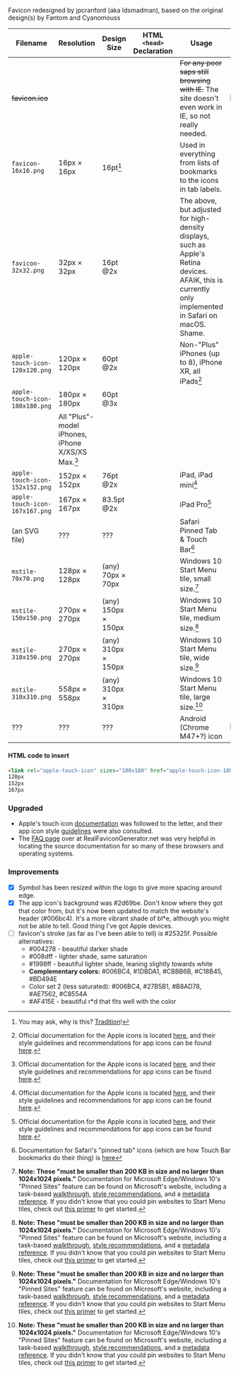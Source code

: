 Favicon redesigned by jpcranford (aka ldsmadman), based on the original design(s) by Fantom and Cyanomouss

Filename                         | Resolution      | Design Size         | HTML `<head>` Declaration | Usage                                                                                                                                                   | Preview image
---------------------------------|-----------------|---------------------|---------------------------|---------------------------------------------------------------------------------------------------------------------------------------------------------|--------------------------------------------------------------------------------------------
~~favicon.ico~~                  |                 |                     |                           | ~~For any poor saps still browsing with IE.~~ The site doesn't even work in IE, so not really needed.                                                   | ![test]()
`favicon-16x16.png`              | 16px × 16px     | 16pt[^1]            |                           | Used in everything from lists of bookmarks to the icons in tab labels.                                                                                  |
`favicon-32x32.png`              | 32px × 32px     | 16pt @2x            |                           | The above, but adjusted for high-density displays, such as Apple's Retina devices. AFAIK, this is currently only implemented in Safari on macOS. Shame. |
`apple-touch-icon-120x120.png`   | 120px × 120px   | 60pt @2x            |                           | Non-"Plus" iPhones (up to 8), iPhone XR, all iPads[^2]                                                                                                  |
`apple-touch-icon-180x180.png`   | 180px × 180px   | 60pt @3x            |
                    | All "Plus"-model iPhones, iPhone X/XS/XS Max.[^2]                                                                                                       |
`apple-touch-icon-152x152.png`   | 152px × 152px   | 76pt @2x            |                           | iPad, iPad mini[^2]                                                                                                                                     |
`apple-touch-icon-167x167.png`   | 167px × 167px   | 83.5pt @2x          |                           | iPad Pro[^2]                                                                                                                                            |
(an SVG file)                    | ???             | ???                 |                           | Safari Pinned Tab & Touch Bar[^3]                                                                                                                       |
`mstile-70x70.png`               | 128px × 128px   | (any) 70px × 70px   |                           | Windows 10 Start Menu tile, small size.[^4]                                                                                                             | <!-- COMBAK: Test these as PNG, use alternative if needed to keep file size under spec. -->
`mstile-150x150.png`             | 270px × 270px   | (any) 150px × 150px |                           | Windows 10 Start Menu tile, medium size.[^4]                                                                                                            |
`mstile-310x150.png`             | 270px × 270px   | (any) 310px × 150px |                           | Windows 10 Start Menu tile, wide size.[^4]                                                                                                              |
`mstile-310x310.png`             | 558px × 558px   | (any) 310px × 310px |                           | Windows 10 Start Menu tile, large size.[^4]                                                                                                             |
???                              | ???             | ???                 |                           | Android (Chrome M47+?) icon                                                                                                                             | ![test]()

#### HTML code to insert
```html
<link rel="apple-touch-icon" sizes="180x180" href="apple-touch-icon-180x180.png">
120px
152px
167px

```

[^1]: You may ask, why is this? [Tradition](https://youtu.be/kDtabTufxao)!

[^2]: Official documentation for the Apple icons is located [here](https://developer.apple.com/library/archive/documentation/AppleApplications/Reference/SafariWebContent/ConfiguringWebApplications/ConfiguringWebApplications.html#//apple_ref/doc/uid/TP40002051-CH3-SW6), and their style guidelines and recommendations for app icons can be found [here](https://developer.apple.com/design/human-interface-guidelines/ios/icons-and-images/app-icon/).

[^3]: Documentation for Safari's "pinned tab" icons (which are how Touch Bar bookmarks do their thing) is [here](https://developer.apple.com/library/archive/documentation/AppleApplications/Reference/SafariWebContent/pinnedTabs/pinnedTabs.html#//apple_ref/doc/uid/TP40002051-CH18-SW1)

[^4]: **Note: These "must be smaller than 200 KB in size and no larger than 1024x1024 pixels."** Documentation for Microsoft Edge/Windows 10's "Pinned Sites" feature can be found on Microsoft's website, including a task-based [walkthrough](https://docs.microsoft.com/en-us/previous-versions/windows/internet-explorer/ie-developer/dev-guides/bg183312%28v=vs.85%29?redirectedfrom=MSDN), [style recommendations](http://msdn.microsoft.com/en-us/library/ie/dn455106%28v=vs.85%29.aspx), and a [metadata reference](https://docs.microsoft.com/en-us/previous-versions/windows/internet-explorer/ie-developer/platform-apis/dn255024%28v=vs.85%29). If you didn't know that you could pin websites to Start Menu tiles, check out [this primer](https://www.lifewire.com/pin-web-page-to-windows-10-start-menu-4103663) to get started.

### Upgraded
<!-- REVIEW: Remove task marks before final commit pre-pull-request -->
- Apple's touch icon [documentation](https://developer.apple.com/library/archive/documentation/AppleApplications/Reference/SafariWebContent/ConfiguringWebApplications/ConfiguringWebApplications.html#//apple_ref/doc/uid/TP40002051-CH3-SW6) was followed to the letter, and their app icon style [guidelines](https://developer.apple.com/design/human-interface-guidelines/ios/icons-and-images/app-icon/) were also consulted.
- The [FAQ page](https://realfavicongenerator.net/faq) over at RealFaviconGenerator.net was very helpful in locating the source documentation for so many of these browsers and operating systems.

### Improvements
<!-- NB: Until marked as "completed," these are just ideas. -->
- [x] Symbol has been resized within the logo to give more spacing around edge.
- [x] The app icon's background was #2d69be. Don't know where they got that color from, but it's now been updated to match the website's header (#006bc4). It's a more vibrant shade of bl*e, although you might not be able to tell. Good thing I've got Apple devices.
- [ ] favicon's stroke (as far as I've been able to tell) is #25325f. <!-- QUESTION: Is this even anywhere on the site? --> Possible alternatives:
  - #004278 - beautiful darker shade
  - #008dff - lighter shade, same saturation
  - #1998ff - beautiful lighter shade, leaning slightly towards white
  - **Complementary colors:** #006BC4, #1DBDA1, #CBBB6B, #C18B45, #BD494E
  - Color set 2 (less saturated): #006BC4, #27B5B1, #B8AD78, #AE7562, #C8554A
  - #AF415E - beautiful r*d that fits well with the color
